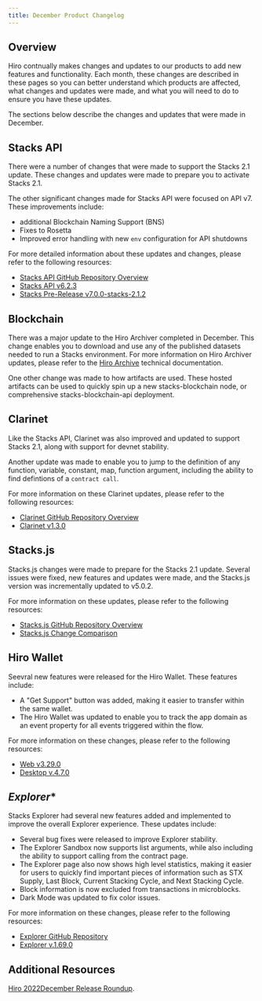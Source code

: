 ```yaml
---
title: December Product Changelog
---
```


## Overview

Hiro contnually makes changes and updates to our products to add new features and functionality. Each month, these changes are described in these pages so you can better understand which products are affected, what changes and updates were made, and what you will need to do to ensure you have these updates.

The sections below describe the changes and updates that were made in December.

## **Stacks API**

There were a number of changes that were made to support the Stacks 2.1 update. These changes and updates were made to prepare you to activate Stacks 2.1.

The other significant changes made for Stacks API were focused on API v7. These improvements include:
- additional Blockchain Naming Support (BNS)
- Fixes to Rosetta
- Improved error handling with new `env` configuration for API shutdowns

For more detailed information about these updates and changes, please refer to the following resources:

- [Stacks API GitHub Repository Overview](https://github.com/hirosystems/stacks-blockchain-api/pulse/monthly)
- [Stacks API v6.2.3](https://github.com/hirosystems/stacks-blockchain-api/compare/v6.2.2...v6.2.3)
- [Stacks Pre-Release v7.0.0-stacks-2.1.2](https://github.com/hirosystems/stacks-blockchain-api/releases/tag/v7.0.0-stacks-2.1.2)

## **Blockchain**

There was a major update to the Hiro Archiver completed in December. This change enables you to download and use any of the published datasets needed to run a Stacks environment. For more information on Hiro Archiver updates, please refer to the [Hiro Archive](https://docs.hiro.so/references/hiro-archive?_gl=1*1369xwy*_ga*NTQ3NDA3NTIuMTY2MDA3MTQ1MA..*_ga_NB2VBT0KY2*MTY3MzU0MDkxMS43MC4wLjE2NzM1NDA5MTEuMC4wLjA.#what-is-the-hiro-archive) technical documentation.

One other change was made to how artifacts are used. These hosted artifacts can be used to quickly spin up a new stacks-blockchain node, or comprehensive stacks-blockchain-api deployment.

## **Clarinet**

Like the Stacks API, Clarinet was also improved and updated to support Stacks 2.1, along with support for devnet stability. 

Another update was made to enable you to jump to the definition of any function, variable, constant, map, function argument, including the ability to find defintions of a `contract call`.

For more information on these Clarinet updates, please refer to the following resources:

- [Clarinet GitHub Repository Overview](https://github.com/hirosystems/clarinet/pulse/monthly)
- [Clarinet v1.3.0](https://github.com/hirosystems/clarinet/releases/tag/v1.3.0)

## **Stacks.js**

Stacks.js changes were made to prepare for the Stacks 2.1 update. Several issues were fixed, new features and updates were made, and the Stacks.js version was incrementally updated to v5.0.2. 

For more information on these updates, please refer to the following resources:

- [Stacks.js GitHub Repository Overview](https://github.com/hirosystems/stacks.js/pulse/monthly)
- [Stacks.js Change Comparison](https://github.com/hirosystems/stacks.js/compare/v5.0.2...v6.0.2)

## **Hiro Wallet**

Seevral new features were released for the Hiro Wallet. These features include:

- A "Get Support" button was added, making it easier to transfer within the same wallet.
- The Hiro Wallet was updated to enable you to track the app domain as an event property for all events triggered within the flow.

For more information on these changes, please refer to the following resources:

- [Web v3.29.0](https://github.com/hirosystems/stacks-wallet-web/compare/v3.28.0...v3.29.0)
- [Desktop v.4.7.0](https://github.com/hirosystems/stacks-wallet/releases/tag/v4.7.0)

## *Explorer**

Stacks Explorer had several new features added and implemented to improve the overall Explorer experience. These updates include:

- Several bug fixes were released to improve Explorer stability.
- The Explorer Sandbox now supports list arguments, while also including the ability to support calling from the contract page.
- The Explorer page also now shows high level statistics, making it easier for users to quickly find important pieces of information such as STX Supply, Last Block, Current Stacking Cycle, and Next Stacking Cycle.
- Block information is now excluded from transactions in microblocks.
- Dark Mode was updated to fix color issues.

For more information on these changes, please refer to the following resources:

- [Explorer GitHub Repository](https://github.com/hirosystems/explorer/pulse/monthly)
- [Explorer v.1.69.0](https://github.com/hirosystems/explorer/releases/tag/v1.69.0)

## Additional Resources

[Hiro 2022December Release Roundup](https://www.hiro.so/blog/release-roundup-december-2022).